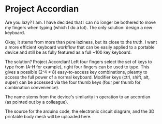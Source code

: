 # Project Accordian
Are you lazy? I am. I have decided that I can no longer be bothered to move my fingers when typing (which I do a lot). The only solution: design a new keyboard.

Okay, it stems from more than pure laziness, but its close to the truth. I want a more efficient keyboard workflow that can be easily applied to a portable device and still be as fully featured as a full ~100 key keyboard.

The solution? Project Accordian! Left four fingers select the set of keys to type from (A-H for example), right four fingers can be used to type. This gives a possible (2^4 * 8) easy-to-access key combinations, pleanty to access the full power of a normal keyboard. Modifier keys (ctrl, shift, alt, super) can be accessed via the four thumb keys (four per thumb for combination convenience).

The name stems from the device's similarity in operation to an accordian (as pointed out by a colleague).

The source for the arduino code, the electronic circuit diagram, and the 3D printable body mesh will be uploaded here.